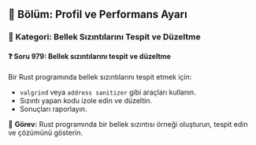 ## 📘 Bölüm: Profil ve Performans Ayarı  
### 🔹 Kategori: Bellek Sızıntılarını Tespit ve Düzeltme  
#### ❓ Soru 979: Bellek sızıntılarını tespit ve düzeltme

Bir Rust programında bellek sızıntılarını tespit etmek için:

- `valgrind` veya `address sanitizer` gibi araçları kullanın.
- Sızıntı yapan kodu izole edin ve düzeltin.
- Sonuçları raporlayın.

🔧 **Görev:** Rust programında bir bellek sızıntısı örneği oluşturun, tespit edin ve çözümünü gösterin.

